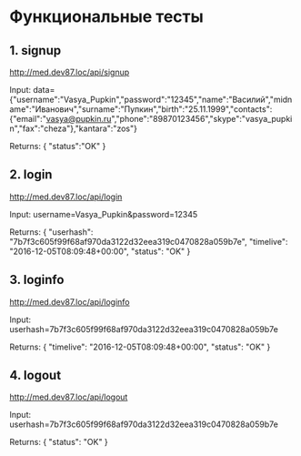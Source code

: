 # Функциональные тесты

## 1. signup

http://med.dev87.loc/api/signup

Input:
data={"username":"Vasya_Pupkin","password":"12345","name":"Василий","midname":"Иванович","surname":"Пупкин","birth":"25.11.1999","contacts":{"email":"vasya@pupkin.ru","phone":"89870123456","skype":"vasya_pupkin","fax":"cheza"},"kantara":"zos"}

Returns:
{
  "status":"OK"
}

## 2. login

http://med.dev87.loc/api/login

Input:
username=Vasya_Pupkin&password=12345

Returns:
{
  "userhash": "7b7f3c605f99f68af970da3122d32eea319c0470828a059b7e",
  "timelive": "2016-12-05T08:09:48+00:00",
  "status": "OK"
}

## 3. loginfo

http://med.dev87.loc/api/loginfo

Input:
userhash=7b7f3c605f99f68af970da3122d32eea319c0470828a059b7e

Returns:
{
  "timelive": "2016-12-05T08:09:48+00:00",
  "status": "OK"
}

## 4. logout

http://med.dev87.loc/api/logout

Input:
userhash=7b7f3c605f99f68af970da3122d32eea319c0470828a059b7e

Returns:
{
  "status": "OK"
}